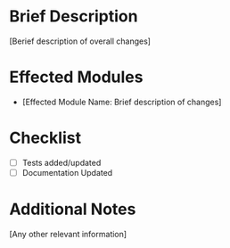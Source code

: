 # Brief Description
[Berief description of overall changes]

# Effected Modules
- [Effected Module Name: Brief description of changes]

# Checklist
- [ ] Tests added/updated
- [ ] Documentation Updated

# Additional Notes
[Any other relevant information]